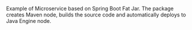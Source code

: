 Example of Microservice based on Spring Boot Fat Jar. The package creates Maven node, builds the source code and automatically deploys to Java Engine node.
